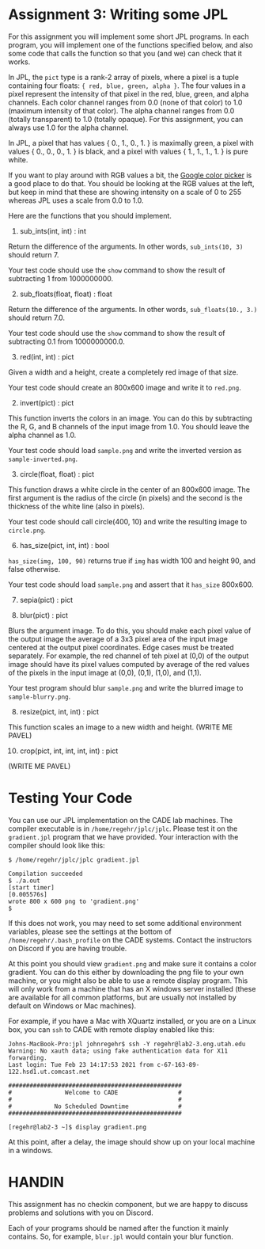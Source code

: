 # Assignment 3: Writing some JPL

For this assignment you will implement some short JPL programs. In
each program, you will implement one of the functions specified below,
and also some code that calls the function so that you (and we) can
check that it works.

In JPL, the `pict` type is a rank-2 array of pixels, where a pixel is
a tuple containing four floats: `{ red, blue, green, alpha }`. The
four values in a pixel represent the intensity of that pixel in the
red, blue, green, and alpha channels. Each color channel ranges from
0.0 (none of that color) to 1.0 (maximum intensity of that color).
The alpha channel ranges from 0.0 (totally transparent) to 1.0
(totally opaque). For this assignment, you can always use 1.0 for the
alpha channel.

In JPL, a pixel that has values { 0., 1., 0., 1. } is maximally green,
a pixel with values { 0., 0., 0., 1. } is black, and a pixel with
values { 1., 1., 1., 1. } is pure white.

If you want to play around with RGB values a bit, the [Google color
picker](https://www.google.com/search?q=color+picker) is a good place
to do that. You should be looking at the RGB values at the left, but
keep in mind that these are showing intensity on a scale of 0 to 255
whereas JPL uses a scale from 0.0 to 1.0.

Here are the functions that you should implement.

1. sub_ints(int, int) : int

Return the difference of the arguments. In other words,
`sub_ints(10, 3)` should return 7.

Your test code should use the `show` command to show the result
of subtracting 1 from 1000000000.

2. sub_floats(float, float) : float

Return the difference of the arguments. In other words,
`sub_floats(10., 3.)` should return 7.0.

Your test code should use the `show` command to show the result
of subtracting 0.1 from 1000000000.0.

3. red(int, int) : pict

Given a width and a height, create a completely red image of that
size.

Your test code should create an 800x600 image and write it to `red.png`.

2. invert(pict) : pict

This function inverts the colors in an image. You can do this by
subtracting the R, G, and B channels of the input image from 1.0.  You
should leave the alpha channel as 1.0.

Your test code should load `sample.png` and write the inverted version
as `sample-inverted.png`.

3. circle(float, float) : pict

This function draws a white circle in the center of an 800x600 image.
The first argument is the radius of the circle (in pixels) and the
second is the thickness of the white line (also in pixels).

Your test code should call circle(400, 10) and write the resulting
image to `circle.png`.

6. has_size(pict, int, int) : bool

`has_size(img, 100, 90)` returns true if `img` has width 100 and
height 90, and false otherwise.

Your test code should load `sample.png` and assert that it `has_size`
800x600.

7. sepia(pict) : pict

8. blur(pict) : pict

Blurs the argument image. To do this, you should make each pixel value
of the output image the average of a 3x3 pixel area of the input image
centered at the output pixel coordinates. Edge cases must be treated
separately. For example, the red channel of teh pixel at (0,0) of the
output image should have its pixel values computed by average of the
red values of the pixels in the input image at (0,0), (0,1), (1,0),
and (1,1).

Your test program should blur `sample.png` and write the blurred
image to `sample-blurry.png`.

8. resize(pict, int, int) : pict

This function scales an image to a new width and height. (WRITE ME PAVEL)

10. crop(pict, int, int, int, int) : pict

(WRITE ME PAVEL)

# Testing Your Code

You can use our JPL implementation on the CADE lab machines. The
compiler executable is in `/home/regehr/jplc/jplc`. Please test it on
the `gradient.jpl` program that we have provided. Your interaction
with the compiler should look like this:

```
$ /home/regehr/jplc/jplc gradient.jpl 

Compilation succeeded
$ ./a.out 
[start timer]
[0.005576s]
wrote 800 x 600 png to 'gradient.png'
$ 
```

If this does not work, you may need to set some additional environment
variables, please see the settings at the bottom of
`/home/regehr/.bash_profile` on the CADE systems. Contact the
instructors on Discord if you are having trouble.

At this point you should view `gradient.png` and make sure it contains
a color gradient. You can do this either by downloading the png file
to your own machine, or you might also be able to use a remote display
program. This will only work from a machine that has an X windows
server installed (these are available for all common platforms, but
are usually not installed by default on Windows or Mac machines).

For example, if you have a Mac with XQuartz installed, or you are on a
Linux box, you can `ssh` to CADE with remote display enabled like this:

```
Johns-MacBook-Pro:jpl johnregehr$ ssh -Y regehr@lab2-3.eng.utah.edu
Warning: No xauth data; using fake authentication data for X11 forwarding.
Last login: Tue Feb 23 14:17:53 2021 from c-67-163-89-122.hsd1.ut.comcast.net

#################################################
#               Welcome to CADE                 #
#                                               #
#            No Scheduled Downtime              #
#################################################

[regehr@lab2-3 ~]$ display gradient.png 
```

At this point, after a delay, the image should show up on your local
machine in a windows.

# HANDIN

This assignment has no checkin component, but we are happy to discuss
problems and solutions with you on Discord.

Each of your programs should be named after the function it mainly contains.
So, for example, `blur.jpl` would contain your blur function.

